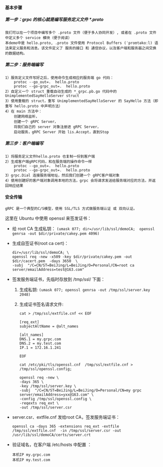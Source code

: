 
#### 基本步骤
##### 第一步：grpc 的核心就是编写服务定义文件 *.proto  
    我们可以在一个项目中编写多个 .proto 文件（便于多人协同开发）, 或者在 .proto 文件中定义多个 service 模块（便于阅读）
    本demo中是 hello.proto, .proto 文件使用 Protocol Buffers (ˈproʊtəkɑːl) 语法来定义服务和消息。该文件定义了 服务的接口 和 通信协议，以及客户端和服务器之间交换的数据结构。

##### 第二步：服务端编写
    1）服务定义文件写好之后，使用命令生成相应的服务端 go 代码：
        protoc --go_out=.  hello.proto
        protoc --go-grpc_out=.  hello.proto
    2）自定义一个 struct 重载自动生成的 *_grpc.pb.go 代码中的 UnimplementedSayHelloServer struct 
    3）使用重载的 struct，重写 UnimplementedSayHelloServer 的 SayHello 方法（即重写 hello.proto 中声明方法）
    4）在 main 方法中：
        创建网络监听，
        创建一个 gRPC Server，
        将我们自己的 server 对象注册进 gRPC Server，
        启动服务，gRPC Server 开始 lis.Accept，直到Stop

##### 第三步：客户端编写
    1）将服务定义文件hello.proto 也复制一份到客户端
    2）生成客户端gRPC代码，和在服务端的操作命令一样
        protoc --go_out=.  hello.proto
        protoc --go-grpc_out=.  hello.proto
    3）grpc.Dial 连接服务端地址，然后我们创建一个 gRPC客户端对象
    4）使用创建好的客户端对象调用本地的方法，grpc 会将请求发送给服务端对应的方法，并返回响应结果


#### 安全传输
    gRPC 是一个典型的C/S模型，使用 SSL/TLS 方式做服务端认证 或 双向认证。

这里在 Ubuntu 中使用 openssl 来签发证书：
* 给 root CA 生成私钥：
    ```(umask 077; dir=/usr/lib/ssl/demoCA;  openssl genrsa -out $dir/private/cakey.pem 4096) ```

* 生成自签证书(root ca cert)： 
    ``` 
    dir=/usr/lib/ssl/demoCA; \
    openssl req -new -x509 -key $dir/private/cakey.pem -out $dir/cacert.pem  -days 3650  \
    -subj  "/C=CN/ST=BeiJing/L=BeiJing/O=Personal/CN=root ca server/emailAddress=test@163.com" 
    ```

* 签发服务端证书，先临时存放到 /tmp/ssl/ 下面：
    1. 生成私钥: 
        ```(umask 077; openssl genrsa -out /tmp/ssl/server.key 2048) ```
    2. 生成证书签名请求文件:
        ```
        cat > /tmp/ssl/extfile.cnf << EOF
            
        [req_ext]
        subjectAltName = @alt_names
        
        [alt_names]
        DNS.1 = my.grpc.com
        DNS.2 = my.test.com
        IP.1 = 172.16.1.241
            
        EOF
        ```
         
        ``` 
        cat /etc/pki/tls/openssl.cnf  /tmp/ssl/extfile.cnf > /tmp/ssl/openssl.config;
        
        openssl req -new \
        -days 365 \
        -key /tmp/ssl/server.key \
        -subj  "/C=CN/ST=BeiJing/L=BeiJing/O=Personal/CN=my grpc server/emailAddress=yxx@163.com" \
        -config /tmp/ssl/openssl.config \
        -reqexts req_ext \
        -out /tmp/ssl/server.csr 
        ```
    
 * server.csr、extfile.cnf 发给root CA，签发服务端证书：
    ``` 
    openssl ca -days 365 -extensions req_ext -extfile /tmp/ssl/extfile.cnf  -in /tmp/ssl/server.csr -out /usr/lib/ssl/demoCA/certs/server.crt  
    ```
 
 * 验证域名，在客户端 /etc/hosts 中配置 ：
     ``` 
     本机IP my.grpc.com 
     本机IP my.test.com 
     ```


